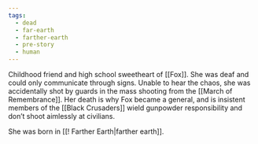 ```yaml
---
tags:
  - dead
  - far-earth
  - farther-earth
  - pre-story
  - human
---
```

Childhood friend and high school sweetheart of [[Fox]]. She was deaf and could only communicate through signs. Unable to hear the chaos, she was accidentally shot by guards in the mass shooting from the [[March of Remembrance]]. Her death is why Fox became a general, and is insistent members of the [[Black Crusaders]] wield gunpowder responsibility and don’t shoot aimlessly at civilians. 

She was born in [[! Farther Earth|farther earth]].